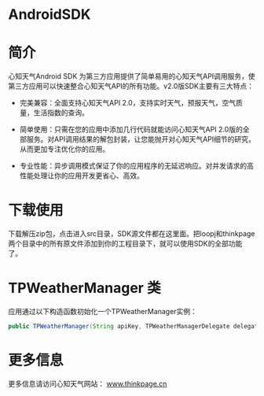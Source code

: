AndroidSDK
==========
# 简介

心知天气Android SDK 为第三方应用提供了简单易用的心知天气API调用服务，使第三方应用可以快速整合心知天气API的所有功能。v2.0版SDK主要有三大特点：

* 完美兼容：全面支持心知天气API 2.0，支持实时天气，预报天气，空气质量，生活指数的查询。 

* 简单使用：只需在您的应用中添加几行代码就能访问心知天气API 2.0版的全部服务。对API调用结果的解包封装，让您能抛开对心知天气API细节的研究，从而更加专注优化你的应用。 

* 专业性能：异步调用模式保证了你的应用程序的无延迟响应。对并发请求的高性能处理让你的应用开发更省心、高效。

# 下载使用
下载解压zip包，点击进入src目录，SDK源文件都在这里面。把loopj和thinkpage两个目录中的所有原文件添加到你的工程目录下，就可以使用SDK的全部功能了。

# TPWeatherManager 类
应用通过以下构造函数初始化一个TPWeatherManager实例：
```java
public TPWeatherManager(String apiKey, TPWeatherManagerDelegate delegate)
```

# 更多信息
更多信息请访问心知天气网站： www.thinkpage.cn
